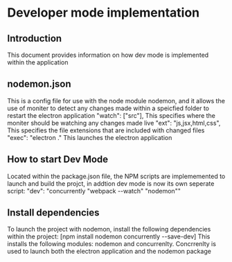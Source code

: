 # Developer mode implementation

## Introduction

This document provides information on how dev mode is implemented within the application

## nodemon.json

This is a config file for use with the node module nodemon, and it allows the use of moniter to detect any changes made within a speicfied folder to restart the electron application
  "watch": ["src"], This specifies where the moniter should be watching any changes made live
  "ext": "js,jsx,html,css", This specifies the file extensions that are included with changed files
  "exec": "electron ." This launches the electron application

## How to start Dev Mode

Located within the package.json file, the NPM scripts are implememented to launch and build the projct, in addtion dev mode is now its own seperate script:
"dev": "concurrently \"webpack --watch\" \"nodemon\""

## Install dependencies

To launch the project with nodemon, install the following dependencies within the project: [npm install nodemon concurrently --save-dev]
This installs the following modules: nodemon and concurrenlty. 
Concrrenlty is used to launch both the electron application and the nodemon package

